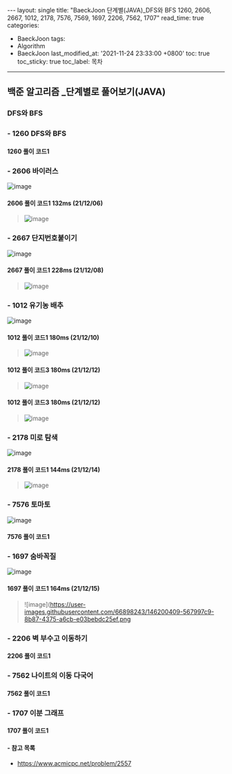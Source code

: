  ﻿---
layout: single
title: "BaeckJoon 단계별(JAVA)_DFS와 BFS 1260, 2606, 2667, 1012, 2178, 7576, 7569, 1697, 2206, 7562, 1707"
read_time: true
categories:  
 - BaeckJoon 
tags: 
 - Algorithm
 - BaeckJoon 
last_modified_at: '2021-11-24 23:33:00 +0800'
toc: true
toc_sticky: true
toc_label: 목차
---
## 백준 알고리즘 _단계별로 풀어보기(JAVA)
### DFS와 BFS
### - 1260 DFS와 BFS

#### 1260 풀이 코드1
>
 
### - 2606 바이러스
![image](https://user-images.githubusercontent.com/66898243/144859380-5751395f-1c9d-4ee0-95a6-f2858f83ca45.png)

#### 2606 풀이 코드1 132ms (21/12/06)
>  ![image](https://user-images.githubusercontent.com/66898243/144859432-9f733596-8854-44d5-a30d-d7f62ab1a4d7.png)
 
### - 2667 단지번호붙이기
![image](https://user-images.githubusercontent.com/66898243/145054205-df2f5b31-2d2e-401a-a997-4d2e6d849ac5.png)

#### 2667 풀이 코드1 228ms (21/12/08)
>   ![image](https://user-images.githubusercontent.com/66898243/145054308-98d722a3-92de-4f54-b176-527e64e6064c.png)
 
### - 1012 유기농 배추
![image](https://user-images.githubusercontent.com/66898243/145592734-15b64042-11ac-4baa-a62a-0018bef9e0b8.png)

#### 1012 풀이 코드1  180ms (21/12/10)
>  ![image](https://user-images.githubusercontent.com/66898243/145831574-cc97e5bf-dff8-4304-b31f-fb76095cc5d7.png)

#### 1012 풀이 코드3  180ms (21/12/12)
>  ![image](https://user-images.githubusercontent.com/66898243/145831436-6ae10ea1-a3d4-4f11-9f34-2a187ff75457.png)

#### 1012 풀이 코드3  180ms (21/12/12)
>  ![image](https://user-images.githubusercontent.com/66898243/145717009-006e0062-6d83-4c3b-8607-5337673ec63c.png)

### - 2178 미로 탐색
![image](https://user-images.githubusercontent.com/66898243/145830434-a57ce74a-6c7c-437b-8363-35ff40329a1e.png)

#### 2178 풀이 코드1  144ms (21/12/14)
>  ![image](https://user-images.githubusercontent.com/66898243/146014073-214361da-7764-4524-85b6-df1b469f7768.png)

### - 7576 토마토
![image](https://user-images.githubusercontent.com/66898243/146183626-75abadc4-b141-4048-a583-54cf25916872.png)

#### 7576 풀이 코드1
>

### - 1697 숨바꼭질
![image](https://user-images.githubusercontent.com/66898243/146199661-113d691b-dfe5-4307-849a-c731ce58fb07.png)

#### 1697 풀이 코드1  164ms (21/12/15)
>  ![image](https://user-images.githubusercontent.com/66898243/146200409-567997c9-8b87-4375-a6cb-e03bebdc25ef.png

### - 2206 벽 부수고 이동하기

#### 2206 풀이 코드1
>
### - 7562 나이트의 이동	다국어

#### 7562 풀이 코드1
>
### - 1707	이분 그래프

#### 1707 풀이 코드1
>
#### - 참고 목록
- https://www.acmicpc.net/problem/2557